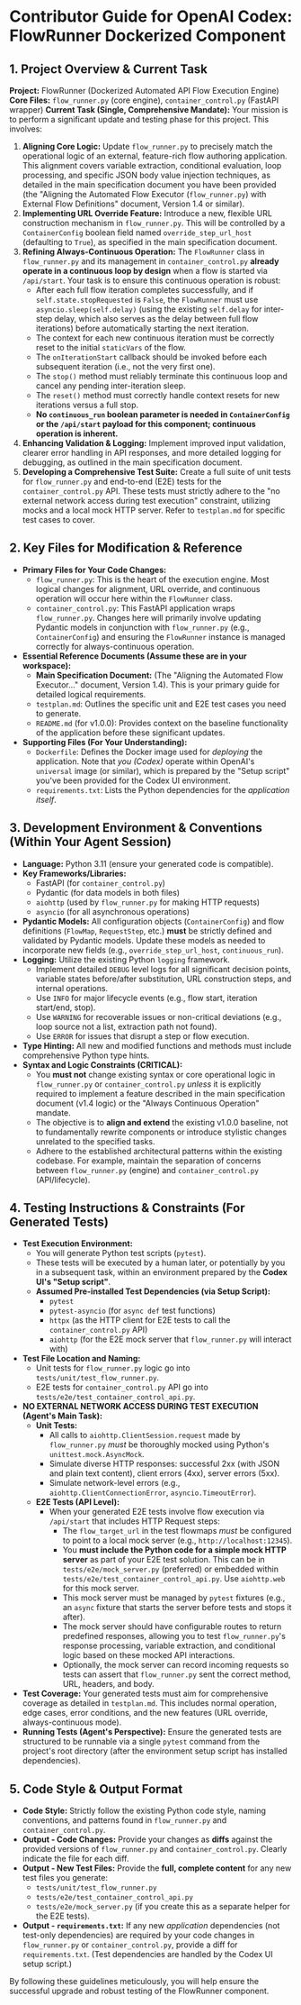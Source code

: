 # Contributor Guide for OpenAI Codex: FlowRunner Dockerized Component

## 1. Project Overview & Current Task

**Project:** FlowRunner (Dockerized Automated API Flow Execution Engine)
**Core Files:** `flow_runner.py` (core engine), `container_control.py` (FastAPI wrapper)
**Current Task (Single, Comprehensive Mandate):**
Your mission is to perform a significant update and testing phase for this project. This involves:
1.  **Aligning Core Logic:** Update `flow_runner.py` to precisely match the operational logic of an external, feature-rich flow authoring application. This alignment covers variable extraction, conditional evaluation, loop processing, and specific JSON body value injection techniques, as detailed in the main specification document you have been provided (the "Aligning the Automated Flow Executor (`flow_runner.py`) with External Flow Definitions" document, Version 1.4 or similar).
2.  **Implementing URL Override Feature:** Introduce a new, flexible URL construction mechanism in `flow_runner.py`. This will be controlled by a `ContainerConfig` boolean field named `override_step_url_host` (defaulting to `True`), as specified in the main specification document.
3.  **Refining Always-Continuous Operation:** The `FlowRunner` class in `flow_runner.py` and its management in `container_control.py` **already operate in a continuous loop by design** when a flow is started via `/api/start`. Your task is to ensure this continuous operation is robust:
    *   After each full flow iteration completes successfully, and if `self.state.stopRequested` is `False`, the `FlowRunner` must use `asyncio.sleep(self.delay)` (using the existing `self.delay` for inter-step delay, which also serves as the delay between full flow iterations) before automatically starting the next iteration.
    *   The context for each new continuous iteration must be correctly reset to the initial `staticVars` of the flow.
    *   The `onIterationStart` callback should be invoked before each subsequent iteration (i.e., not the very first one).
    *   The `stop()` method must reliably terminate this continuous loop and cancel any pending inter-iteration sleep.
    *   The `reset()` method must correctly handle context resets for new iterations versus a full stop.
    *   **No `continuous_run` boolean parameter is needed in `ContainerConfig` or the `/api/start` payload for this component; continuous operation is inherent.**
4.  **Enhancing Validation & Logging:** Implement improved input validation, clearer error handling in API responses, and more detailed logging for debugging, as outlined in the main specification document.
5.  **Developing a Comprehensive Test Suite:** Create a full suite of unit tests for `flow_runner.py` and end-to-end (E2E) tests for the `container_control.py` API. These tests must strictly adhere to the "no external network access during test execution" constraint, utilizing mocks and a local mock HTTP server. Refer to `testplan.md` for specific test cases to cover.

## 2. Key Files for Modification & Reference

*   **Primary Files for Your Code Changes:**
    *   `flow_runner.py`: This is the heart of the execution engine. Most logical changes for alignment, URL override, and continuous operation will occur here within the `FlowRunner` class.
    *   `container_control.py`: This FastAPI application wraps `flow_runner.py`. Changes here will primarily involve updating Pydantic models in conjunction with `flow_runner.py` (e.g., `ContainerConfig`) and ensuring the `FlowRunner` instance is managed correctly for always-continuous operation.
*   **Essential Reference Documents (Assume these are in your workspace):**
    *   **Main Specification Document:** (The "Aligning the Automated Flow Executor..." document, Version 1.4). This is your primary guide for detailed logical requirements.
    *   `testplan.md`: Outlines the specific unit and E2E test cases you need to generate.
    *   `README.md` (for v1.0.0): Provides context on the baseline functionality of the application before these significant updates.
*   **Supporting Files (For Your Understanding):**
    *   `Dockerfile`: Defines the Docker image used for *deploying* the application. Note that *you (Codex)* operate within OpenAI's `universal` image (or similar), which is prepared by the "Setup script" you've been provided for the Codex UI environment.
    *   `requirements.txt`: Lists the Python dependencies for the *application itself*.

## 3. Development Environment & Conventions (Within Your Agent Session)

*   **Language:** Python 3.11 (ensure your generated code is compatible).
*   **Key Frameworks/Libraries:**
    *   FastAPI (for `container_control.py`)
    *   Pydantic (for data models in both files)
    *   `aiohttp` (used by `flow_runner.py` for making HTTP requests)
    *   `asyncio` (for all asynchronous operations)
*   **Pydantic Models:** All configuration objects (`ContainerConfig`) and flow definitions (`FlowMap`, `RequestStep`, etc.) **must** be strictly defined and validated by Pydantic models. Update these models as needed to incorporate new fields (e.g., `override_step_url_host`, `continuous_run`).
*   **Logging:** Utilize the existing Python `logging` framework.
    *   Implement detailed `DEBUG` level logs for all significant decision points, variable states before/after substitution, URL construction steps, and internal operations.
    *   Use `INFO` for major lifecycle events (e.g., flow start, iteration start/end, stop).
    *   Use `WARNING` for recoverable issues or non-critical deviations (e.g., loop source not a list, extraction path not found).
    *   Use `ERROR` for issues that disrupt a step or flow execution.
*   **Type Hinting:** All new and modified functions and methods must include comprehensive Python type hints.
*   **Syntax and Logic Constraints (CRITICAL):**
    *   You **must not** change existing syntax or core operational logic in `flow_runner.py` or `container_control.py` *unless* it is explicitly required to implement a feature described in the main specification document (v1.4 logic) or the "Always Continuous Operation" mandate.
    *   The objective is to **align and extend** the existing v1.0.0 baseline, not to fundamentally rewrite components or introduce stylistic changes unrelated to the specified tasks.
    *   Adhere to the established architectural patterns within the existing codebase. For example, maintain the separation of concerns between `flow_runner.py` (engine) and `container_control.py` (API/lifecycle).

## 4. Testing Instructions & Constraints (For Generated Tests)

*   **Test Execution Environment:**
    *   You will generate Python test scripts (`pytest`).
    *   These tests will be executed by a human later, or potentially by you in a subsequent task, within an environment prepared by the **Codex UI's "Setup script"**.
    *   **Assumed Pre-installed Test Dependencies (via Setup Script):**
        *   `pytest`
        *   `pytest-asyncio` (for `async def` test functions)
        *   `httpx` (as the HTTP client for E2E tests to call the `container_control.py` API)
        *   `aiohttp` (for the E2E mock server that `flow_runner.py` will interact with)
*   **Test File Location and Naming:**
    *   Unit tests for `flow_runner.py` logic go into `tests/unit/test_flow_runner.py`.
    *   E2E tests for `container_control.py` API go into `tests/e2e/test_container_control_api.py`.
*   **NO EXTERNAL NETWORK ACCESS DURING TEST EXECUTION (Agent's Main Task):**
    *   **Unit Tests:**
        *   All calls to `aiohttp.ClientSession.request` made by `flow_runner.py` *must* be thoroughly mocked using Python's `unittest.mock.AsyncMock`.
        *   Simulate diverse HTTP responses: successful 2xx (with JSON and plain text content), client errors (4xx), server errors (5xx).
        *   Simulate network-level errors (e.g., `aiohttp.ClientConnectionError`, `asyncio.TimeoutError`).
    *   **E2E Tests (API Level):**
        *   When your generated E2E tests involve flow execution via `/api/start` that includes HTTP Request steps:
            *   The `flow_target_url` in the test flowmaps *must* be configured to point to a local mock server (e.g., `http://localhost:12345`).
            *   You **must include the Python code for a simple mock HTTP server** as part of your E2E test solution. This can be in `tests/e2e/mock_server.py` (preferred) or embedded within `tests/e2e/test_container_control_api.py`. Use `aiohttp.web` for this mock server.
            *   This mock server must be managed by `pytest` fixtures (e.g., an `async` fixture that starts the server before tests and stops it after).
            *   The mock server should have configurable routes to return predefined responses, allowing you to test `flow_runner.py`'s response processing, variable extraction, and conditional logic based on these mocked API interactions.
            *   Optionally, the mock server can record incoming requests so tests can assert that `flow_runner.py` sent the correct method, URL, headers, and body.
*   **Test Coverage:** Your generated tests must aim for comprehensive coverage as detailed in `testplan.md`. This includes normal operation, edge cases, error conditions, and the new features (URL override, always-continuous mode).
*   **Running Tests (Agent's Perspective):** Ensure the generated tests are structured to be runnable via a single `pytest` command from the project's root directory (after the environment setup script has installed dependencies).

## 5. Code Style & Output Format

*   **Code Style:** Strictly follow the existing Python code style, naming conventions, and patterns found in `flow_runner.py` and `container_control.py`.
*   **Output - Code Changes:** Provide your changes as **diffs** against the provided versions of `flow_runner.py` and `container_control.py`. Clearly indicate the file for each diff.
*   **Output - New Test Files:** Provide the **full, complete content** for any new test files you generate:
    *   `tests/unit/test_flow_runner.py`
    *   `tests/e2e/test_container_control_api.py`
    *   `tests/e2e/mock_server.py` (if you create this as a separate helper for the E2E tests).
*   **Output - `requirements.txt`:** If any new *application* dependencies (not test-only dependencies) are required by your code changes in `flow_runner.py` or `container_control.py`, provide a diff for `requirements.txt`. (Test dependencies are handled by the Codex UI setup script.)

By following these guidelines meticulously, you will help ensure the successful upgrade and robust testing of the FlowRunner component.